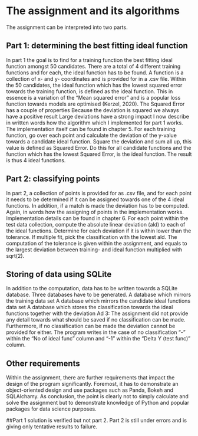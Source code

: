 # The assignment and its algorithms
The assignment can be interpreted into two parts.

## Part 1: determining the best fitting ideal function
In part 1 the goal is to find for a training function the best fitting ideal function amongst 50 candidates. There are a total of 4 different training functions and for each, the ideal function has to be found. A function is a collection of x- and y- coordinates and is provided for in a .csv file. Within the 50 candidates, the ideal function which has the lowest squared error towards the training function, is defined as the ideal function. This in essence is a variation of the “Mean squared error” and is a popular loss function towards models are optimised (Kerzel, 2020). 
The Squared Error has a couple of properties 
Because the deviation is squared we always have a positive result
Large deviations have a strong impact
I now describe in written words how the algorithm which I implemented for part 1 works. The implementation itself can be found in chapter 5.
For each training function, go over each point and calculate the deviation of the y-value towards a candidate ideal function. Square the deviation and sum all up, this value is defined as Squared Error. Do this for all candidate functions and the function which has the lowest Squared Error, is the ideal function.
The result is thus 4 ideal functions.
## Part 2: classifying points
In part 2, a collection of points is provided for as .csv file, and for each point it needs to be determined if it can be assigned towards one of the 4 ideal functions. In addition, if a match is made the deviation has to be computed.
Again, in words how the assigning of points in the implementation works. Implementation details can be found in chapter 6.
For each point within the test data collection, compute the absolute linear deviation (ald) to each of the ideal functions. Determine for each deviation if it is within lower than the tolerance. If multiple fit, pick the classification with the lowest ald. The computation of the tolerance is given within the assignment, and equals to the largest deviation between training- and ideal function multiplied with sqrt(2). 
## Storing of data using SQLite
In addition to the computation, data has to be written towards a SQLite database. Three databases have to be generated.
A database which mirrors the training data set
A database which mirrors the candidate ideal functions data set
A database which stores the classification towards the ideal functions together with the deviation
Ad 3: The assignment did not provide any detail towards what should be saved if no classification can be made. Furthermore, if no classification can be made the deviation cannot be provided for either. The program writes in the case of no classification “-” within the “No of ideal func” column and “-1” within the “Delta Y (test func)” column.
## Other requirements
Within the assignment, there are further requirements that impact the design of the program significantly. Foremost, it has to demonstrate an object-oriented design and use packages such as Panda, Bokeh and SQLAlchamy. As conclusion, the point is clearly not to simply calculate and solve the assignment but to demonstrate knowledge of Python and popular packages for data science purposes.

##Part 1 solution is verified but not part 2. Part 2 is still under errors and is giving only tentative results to failure.

